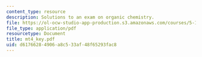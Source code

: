 ```yaml
---
content_type: resource
description: Solutions to an exam on organic chemistry.
file: https://ol-ocw-studio-app-production.s3.amazonaws.com/courses/5-13-organic-chemistry-ii-fall-2003/d61766284906a8c533af48f65293fac8_mt4_key.pdf
file_type: application/pdf
resourcetype: Document
title: mt4_key.pdf
uid: d6176628-4906-a8c5-33af-48f65293fac8
---
```

